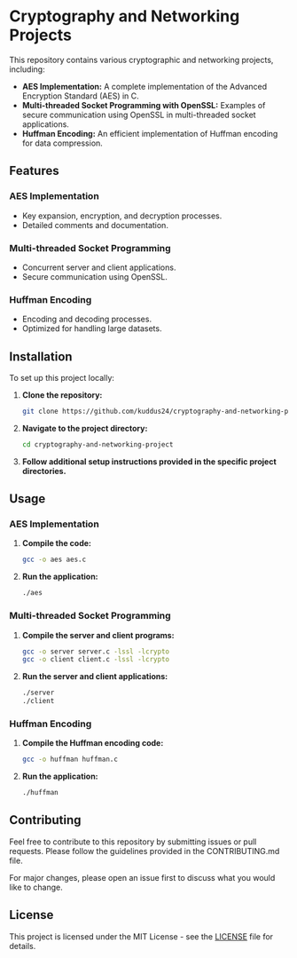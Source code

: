 # Cryptography and Networking Projects

This repository contains various cryptographic and networking projects, including:

- **AES Implementation:** A complete implementation of the Advanced Encryption Standard (AES) in C.
- **Multi-threaded Socket Programming with OpenSSL:** Examples of secure communication using OpenSSL in multi-threaded socket applications.
- **Huffman Encoding:** An efficient implementation of Huffman encoding for data compression.

## Features

### AES Implementation
- Key expansion, encryption, and decryption processes.
- Detailed comments and documentation.

### Multi-threaded Socket Programming
- Concurrent server and client applications.
- Secure communication using OpenSSL.

### Huffman Encoding
- Encoding and decoding processes.
- Optimized for handling large datasets.

## Installation

To set up this project locally:

1. **Clone the repository:**

    ```bash
    git clone https://github.com/kuddus24/cryptography-and-networking-project.git
    ```

2. **Navigate to the project directory:**

    ```bash
    cd cryptography-and-networking-project
    ```

3. **Follow additional setup instructions provided in the specific project directories.**

## Usage

### AES Implementation

1. **Compile the code:**

    ```bash
    gcc -o aes aes.c
    ```

2. **Run the application:**

    ```bash
    ./aes
    ```

### Multi-threaded Socket Programming

1. **Compile the server and client programs:**

    ```bash
    gcc -o server server.c -lssl -lcrypto
    gcc -o client client.c -lssl -lcrypto
    ```

2. **Run the server and client applications:**

    ```bash
    ./server
    ./client
    ```

### Huffman Encoding

1. **Compile the Huffman encoding code:**

    ```bash
    gcc -o huffman huffman.c
    ```

2. **Run the application:**

    ```bash
    ./huffman
    ```

## Contributing

Feel free to contribute to this repository by submitting issues or pull requests. Please follow the guidelines provided in the CONTRIBUTING.md file.

For major changes, please open an issue first to discuss what you would like to change.

## License

This project is licensed under the MIT License - see the [LICENSE](LICENSE) file for details.
